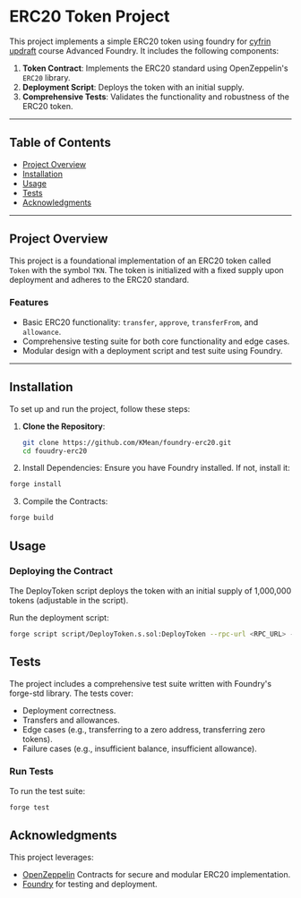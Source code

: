 # ERC20 Token Project

This project implements a simple ERC20 token using foundry for [cyfrin updraft](https://updraft.cyfrin.io/) course Advanced Foundry. 
It includes the following components:

1. **Token Contract**: Implements the ERC20 standard using OpenZeppelin's `ERC20` library.
2. **Deployment Script**: Deploys the token with an initial supply.
3. **Comprehensive Tests**: Validates the functionality and robustness of the ERC20 token.

---

## Table of Contents

- [Project Overview](#project-overview)
- [Installation](#installation)
- [Usage](#usage)
- [Tests](#tests)
- [Acknowledgments](#acknowledgments)

---

## Project Overview

This project is a foundational implementation of an ERC20 token called `Token` with the symbol `TKN`. The token is initialized with a fixed supply upon deployment and adheres to the ERC20 standard.

### Features

- Basic ERC20 functionality: `transfer`, `approve`, `transferFrom`, and `allowance`.
- Comprehensive testing suite for both core functionality and edge cases.
- Modular design with a deployment script and test suite using Foundry.

---

## Installation

To set up and run the project, follow these steps:

1. **Clone the Repository**:
   ```bash
   git clone https://github.com/KMean/foundry-erc20.git
   cd fouudry-erc20
2. Install Dependencies: Ensure you have Foundry installed. If not, install it:
```bash
forge install
```
3. Compile the Contracts:
```bash
forge build
```
## Usage
### Deploying the Contract
The DeployToken script deploys the token with an initial supply of 1,000,000 tokens (adjustable in the script).

Run the deployment script:
```bash
forge script script/DeployToken.s.sol:DeployToken --rpc-url <RPC_URL> --private-key <PRIVATE_KEY> --broadcast
```

## Tests
The project includes a comprehensive test suite written with Foundry's forge-std library. The tests cover:

- Deployment correctness.
- Transfers and allowances.
- Edge cases (e.g., transferring to a zero address, transferring zero tokens).
- Failure cases (e.g., insufficient balance, insufficient allowance).

### Run Tests
To run the test suite:
```bash
forge test
```

## Acknowledgments
This project leverages:

- [OpenZeppelin](https://github.com/OpenZeppelin/openzeppelin-contracts) Contracts for secure and modular ERC20 implementation.
- [Foundry](https://github.com/foundry-rs/foundry) for testing and deployment.

